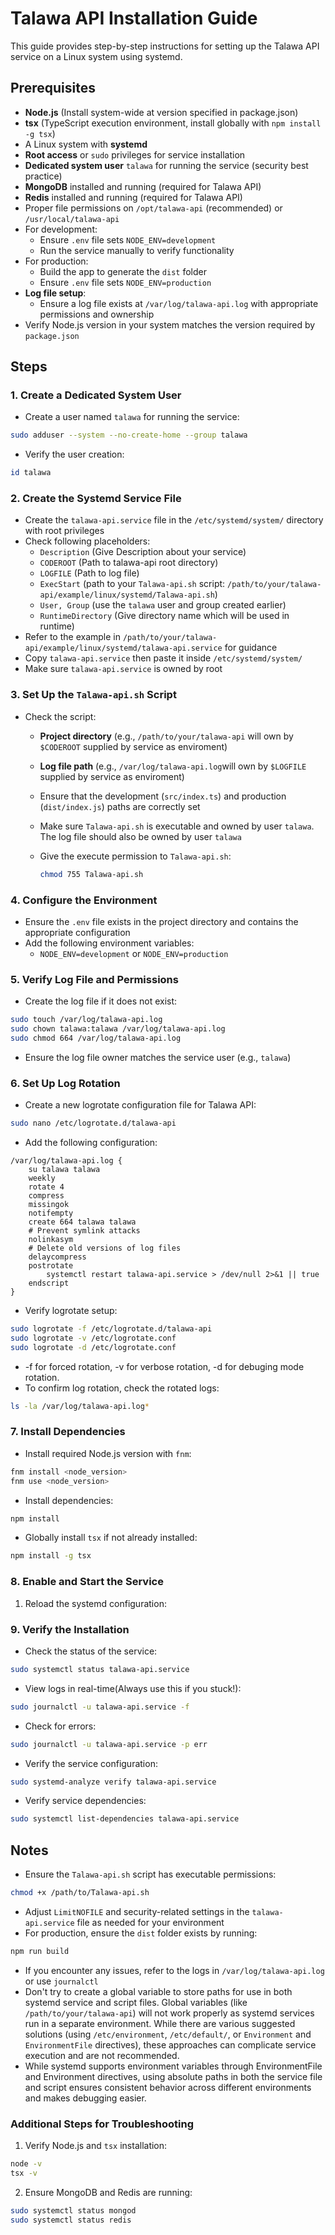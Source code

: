 # Talawa API Installation Guide

This guide provides step-by-step instructions for setting up the Talawa API service on a Linux system using systemd.

## Prerequisites

- **Node.js** (Install system-wide at version specified in package.json)
- **tsx** (TypeScript execution environment, install globally with `npm install -g tsx`)
- A Linux system with **systemd**
- **Root access** or `sudo` privileges for service installation
- **Dedicated system user** `talawa` for running the service (security best practice)
- **MongoDB** installed and running (required for Talawa API)
- **Redis** installed and running (required for Talawa API)
- Proper file permissions on `/opt/talawa-api` (recommended) or `/usr/local/talawa-api`
- For development:
  - Ensure `.env` file sets `NODE_ENV=development`
  - Run the service manually to verify functionality
- For production:
  - Build the app to generate the `dist` folder
  - Ensure `.env` file sets `NODE_ENV=production`
- **Log file setup**:
  - Ensure a log file exists at `/var/log/talawa-api.log` with appropriate permissions and ownership
- Verify Node.js version in your system matches the version required by `package.json`

## Steps

### 1. Create a Dedicated System User

- Create a user named `talawa` for running the service:

```bash
sudo adduser --system --no-create-home --group talawa
```

- Verify the user creation:

```bash
id talawa
```

### 2. Create the Systemd Service File

- Create the `talawa-api.service` file in the `/etc/systemd/system/` directory with root privileges
- Check following placeholders:
  - `Description` (Give Description about your service)
  - `CODEROOT` (Path to talawa-api root directory)
  - `LOGFILE` (Path to log file)
  - `ExecStart` (path to your `Talawa-api.sh` script: `/path/to/your/talawa-api/example/linux/systemd/Talawa-api.sh`)
  - `User, Group` (use the `talawa` user and group created earlier)
  - `RuntimeDirectory` (Give directory name which will be used in runtime)
- Refer to the example in `/path/to/your/talawa-api/example/linux/systemd/talawa-api.service` for guidance
- Copy `talawa-api.service` then paste it inside `/etc/systemd/system/`
- Make sure `talawa-api.service` is owned by root

### 3. Set Up the `Talawa-api.sh` Script

- Check the script:
  - **Project directory** (e.g., `/path/to/your/talawa-api` will own by `$CODEROOT` supplied by service as enviroment)
  - **Log file path** (e.g., `/var/log/talawa-api.log`will own by `$LOGFILE` supplied by service as enviroment)
  - Ensure that the development (`src/index.ts`) and production (`dist/index.js`) paths are correctly set
  - Make sure `Talawa-api.sh` is executable and owned by user `talawa`. The log file should also be owned by user `talawa`
  - Give the execute permission to `Talawa-api.sh`:
  
    ```bash
    chmod 755 Talawa-api.sh
    ```

### 4. Configure the Environment

- Ensure the `.env` file exists in the project directory and contains the appropriate configuration
- Add the following environment variables:
  - `NODE_ENV=development` or `NODE_ENV=production`

### 5. Verify Log File and Permissions

- Create the log file if it does not exist:

```bash
sudo touch /var/log/talawa-api.log
sudo chown talawa:talawa /var/log/talawa-api.log
sudo chmod 664 /var/log/talawa-api.log
```

- Ensure the log file owner matches the service user (e.g., `talawa`)

### 6. Set Up Log Rotation

- Create a new logrotate configuration file for Talawa API:

```bash
sudo nano /etc/logrotate.d/talawa-api
```

- Add the following configuration:

```plaintext
/var/log/talawa-api.log {
    su talawa talawa
    weekly
    rotate 4
    compress
    missingok
    notifempty
    create 664 talawa talawa
    # Prevent symlink attacks
    nolinkasym
    # Delete old versions of log files
    delaycompress
    postrotate
        systemctl restart talawa-api.service > /dev/null 2>&1 || true
    endscript
}
```

- Verify logrotate setup:

```bash
sudo logrotate -f /etc/logrotate.d/talawa-api
sudo logrotate -v /etc/logrotate.conf
sudo logrotate -d /etc/logrotate.conf
```

- -f for forced rotation, -v for verbose rotation, -d for debuging mode rotation.
- To confirm log rotation, check the rotated logs:

```bash
ls -la /var/log/talawa-api.log*
```

### 7. Install Dependencies

- Install required Node.js version with `fnm`:

```bash
fnm install <node_version>
fnm use <node_version>
```

- Install dependencies:

```bash
npm install
```

- Globally install `tsx` if not already installed:

```bash
npm install -g tsx
```

### 8. Enable and Start the Service

1. Reload the systemd configuration:


### 9. Verify the Installation

- Check the status of the service:

```bash
sudo systemctl status talawa-api.service
```

- View logs in real-time(Always use this if you stuck!):

```bash
sudo journalctl -u talawa-api.service -f
```

- Check for errors:

```bash
sudo journalctl -u talawa-api.service -p err
```

- Verify the service configuration:

```bash
sudo systemd-analyze verify talawa-api.service
```

- Verify service dependencies:

```bash
sudo systemctl list-dependencies talawa-api.service
```

## Notes

- Ensure the `Talawa-api.sh` script has executable permissions:

```bash
chmod +x /path/to/Talawa-api.sh
```

- Adjust `LimitNOFILE` and security-related settings in the `talawa-api.service` file as needed for your environment
- For production, ensure the `dist` folder exists by running:

```bash
npm run build
```

- If you encounter any issues, refer to the logs in `/var/log/talawa-api.log` or use `journalctl`
- Don't try to create a global variable to store paths for use in both systemd service and script files. Global variables (like `/path/to/your/talawa-api`) will not work properly as systemd services run in a separate environment. While there are various suggested solutions (using `/etc/environment`, `/etc/default/`, or `Environment` and `EnvironmentFile` directives), these approaches can complicate service execution and are not recommended.
- While systemd supports environment variables through EnvironmentFile and Environment directives, using absolute paths in both the service file and script ensures consistent behavior across different environments and makes debugging easier.

### Additional Steps for Troubleshooting

1. Verify Node.js and `tsx` installation:

```bash
node -v
tsx -v
```

2. Ensure MongoDB and Redis are running:

```bash
sudo systemctl status mongod
sudo systemctl status redis
```
